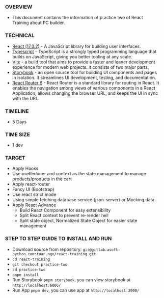 ### OVERVIEW

- This document contains the information of practice two of React Training about PC builder.

### TECHNICAL

- [React (17.0.2)](https://reactjs.org/) - A JavaScript library for building user interfaces.
- [Typescript](https://www.typescriptlang.org/) - TypeScript is a strongly typed programming language that builds on JavaScript, giving you better tooling at any scale.
- [Vite](https://vitejs.dev/guide/) - a build tool that aims to provide a faster and leaner development experience for modern web projects. It consists of two major parts.
- [Storybook](https://storybook.js.org/) - an open source tool for building UI components and pages in isolation. It streamlines UI development, testing, and documentation.
- [React Router 6](https://reactrouter.com/docs/en/v6/getting-started/overview) - React Router is a standard library for routing in React. It enables the navigation among views of various components in a React Application, allows changing the browser URL, and keeps the UI in sync with the URL.

### TIMELINE

- 5 Days

### TIME SIZE

- 1 dev

### TARGET

- Apply Hooks
- Use useReducer and context as the state management to manage products/products in the cart
- Apply react-router
- Fancy UI (Bootstrap)
- Use react strict mode
- Using simple fetching database service (json-server) or Mocking data
- Apply React Advance
  - Build React Component for easy extensibility
  - Split React context to prevent re-render hell
  - Split state object, Normalized State Object for easier state management

### STEP TO STEP GUIDE TO INSTALL AND RUN

- Download source from repository:
  `git@gitlab.asoft-python.com:tuan.ngo/react-training.git`
- `cd react-training`
- `git checkout practice-two`
- `cd practice-two`
- `pnpm install`
- Run Storybook `pnpm storybook`, you can view storybook at `http://localhost:6006/`
- Run App `pnpm dev`, you can use app at `http://localhost:3000/`
